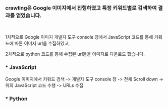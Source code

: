 
<h3>crawling은 Google 이미지에서 진행하였고 특정 키워드별로 검색하여 결과를 얻었습니다.</h3>
<BR>

1차적으로 Google 이미지 개발자 도구 console 창에서 JavaScript 코드를 통해 키워드에 따른 이미지 url을 수집하였고,

2차적으로 python 코드를 통해 수집된 url들을 이미지로 다운로드 했습니다. 
<BR>
### * JavaScript
Google 이미지에서 키워드 검색 -> 개발자 도구 console 창 -> 전체 Scroll down -> 위의 JavaScript 코드 수행 -> URLs 수집


### * Python
